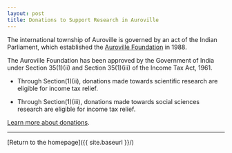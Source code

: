 ```yaml
---
layout: post
title: Donations to Support Research in Auroville
---
```


The international township of Auroville is governed by an act of the Indian Parliament, which established the [Auroville Foundation](https://auroville.org/contents/540) in 1988.

The Auroville Foundation has been approved by the Government of India under Section 35(1)(ii) and Section 35(1)(iii) of the Income Tax Act, 1961.

- Through Section(1)(ii), donations made towards scientific research are eligible for income tax relief.

- Through Section(1)(iii), donations made towards social sciences research are eligible for income tax relief.

[Learn more about donations](https://auroville.org/contents/2835).

---
[Return to the homepage]({{ site.baseurl }}/)
